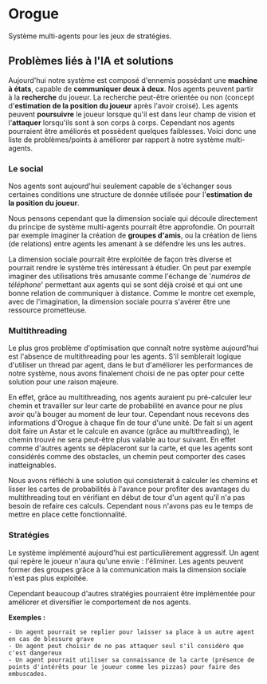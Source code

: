 # Orogue
 Système multi-agents pour les jeux de stratégies.
 
 
 ## Problèmes liés à l'IA et solutions
 
 Aujourd'hui notre système est composé d'ennemis possédant une **machine à états**, capable de **communiquer deux à deux**.
 Nos agents peuvent partir à la **recherche** du joueur. La recherche peut-être orientée ou non (concept d'**estimation de la position du joueur** après l'avoir croisé).
 Les agents peuvent **poursuivre** le joueur lorsque qu'il est dans leur champ de vision et l'**attaquer** lorsqu'ils sont à son corps à corps.
 Cependant nos agents pourraient être améliorés et possèdent quelques faiblesses. Voici donc une liste de problèmes/points à améliorer par rapport à notre système multi-agents.

### Le social

Nos agents sont aujourd'hui seulement capable de s'échanger sous certaines conditions une structure de donnée utilisée pour l'**estimation de la position du joueur**.

Nous pensons cependant que la dimension sociale qui découle directement du principe de système multi-agents pourrait être approfondie. On pourrait par exemple imaginer la création de **groupes d'amis**, ou la création de liens (de relations) entre agents les amenant à se défendre les uns les autres.
 
La dimension sociale pourrait être exploitée de façon très diverse et pourrait rendre le système très intéressant à étudier.
 On peut par exemple imaginer des utilisations très amusante comme l'échange de '*numéros de téléphone*' permettant aux agents qui se sont déjà croisé et qui ont une bonne relation de communiquer à distance. Comme le montre cet exemple, avec de l'imagination, la dimension sociale pourra s'avérer être une ressource prometteuse.
 ### Multithreading
 
 Le plus gros problème d'optimisation que connaît notre système aujourd'hui est l'absence de multithreading pour les agents. S'il semblerait logique d'utiliser un thread par agent, dans le but d'améliorer les performances de notre système, nous avons finalement choisi de ne pas opter pour cette solution pour une raison majeure.
 
 En effet, grâce au multithreading, nos agents auraient pu pré-calculer leur chemin et travailler sur leur carte de probabilité en avance pour ne plus avoir qu'à bouger au moment de leur tour. Cependant nous recevons des informations d'Orogue à chaque fin de tour d'une unité. De fait si un agent doit faire un Astar et le calcule en avance (grâce au multithreading), le chemin trouvé ne sera peut-être plus valable au tour suivant. En effet comme d'autres agents se déplaceront sur la carte, et que les agents sont considérés comme des obstacles, un chemin peut comporter des cases inatteignables.                                                                                                                                        
 
 Nous avons réfléchi à une solution qui consisterait à calculer les chemins et lisser les cartes de probabilités à  l'avance pour profiter des avantages du multithreading tout en vérifiant en début de tour d'un agent qu'il n'a pas besoin de refaire ces calculs. Cependant nous n'avons pas eu le temps de mettre en place cette fonctionnalité.
 
 ### Stratégies
 
 Le système implémenté aujourd'hui est particulièrement aggressif. Un agent qui repère le joueur n'aura qu'une envie : l'éliminer. Les agents peuvent former des groupes grâce à la communication mais la dimension sociale n'est pas plus exploitée. 
 
 Cependant beaucoup d'autres stratégies pourraient être implémentée pour améliorer et diversifier le comportement de nos agents. 
 
 
 **Exemples :** 
 
    - Un agent pourrait se replier pour laisser sa place à un autre agent en cas de blessure grave
    - Un agent peut choisir de ne pas attaquer seul s'il considère que c'est dangereux
    - Un agent pourrait utiliser sa connaissance de la carte (présence de points d'intérêts pour le joueur comme les pizzas) pour faire des embuscades.
    
    
